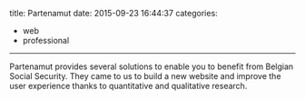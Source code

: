 title: Partenamut
date: 2015-09-23 16:44:37
categories:
- web
- professional
---

Partenamut provides several solutions to enable you to benefit from Belgian 
Social Security. They came to us to build a new website and improve the user 
experience thanks to quantitative and qualitative research. 
